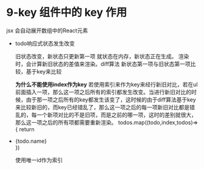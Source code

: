 # 9-key 组件中的 key 作用
jsx 会自动展开数组中的React元素 

- todo响应式状态发生改变

    旧状态改变，新状态只更新第一项
    就状态在内存，新状态正在生成。
    渲染时，会计算新旧状态的差值来渲染。diff算法 新状态第一项与旧状态第一项比较，基于key来比较


    **为什么不能使用index作为key**
    若使用索引来作为key来经行新旧对比，若在ul前面插入一项，那么这一项之后所有的索引都发生改变。当进行新旧对比的时候，由于那一项之后所有的key都发生该变了，这时候的由于diff算法基于key来比较新旧的，而key已经错乱了，那么这一项之后的每一项新旧对比都是错乱的，每一个新项对比的不是旧项，而是之前的哪一项，这时的差别就很大，那么这一项之后的所有项都需要重新渲染。
        todos.map((todo,index,todos)=>{
            return <li key={todo.id}>{todo.name}</li>
        })
        
    使用唯一id作为索引
